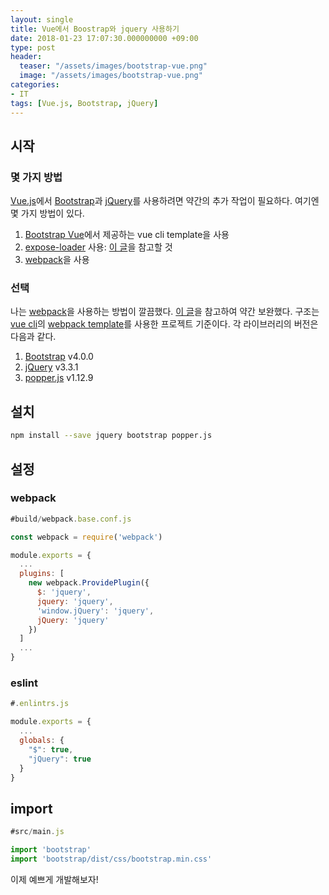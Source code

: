 ```yaml
---
layout: single
title: Vue에서 Boostrap와 jquery 사용하기
date: 2018-01-23 17:07:30.000000000 +09:00
type: post
header:
  teaser: "/assets/images/bootstrap-vue.png"
  image: "/assets/images/bootstrap-vue.png"
categories:
- IT
tags: [Vue.js, Bootstrap, jQuery]
---
```


## 시작

### 몇 가지 방법

[Vue.js]에서 [Bootstrap]과 [jQuery]를 사용하려면 약간의 추가 작업이 필요하다. 여기엔 몇 가지 방법이 있다.

1. [Bootstrap Vue]에서 제공하는 vue cli template을 사용
1. [expose-loader] 사용: [이 글](http://vuejs.kr/jekyll/update/2017/03/02/vuejs-jquery-bootstrap/)을 참고할 것
1. [webpack]을 사용

### 선택

나는 [webpack]을 사용하는 방법이 깔끔했다. [이 글](https://brendaniel.github.io/2017/11/17/Vue에서-jquery와-bootstrap-전역으로-사용하기/)을 참고하여 약간 보완했다. 구조는 [vue cli]의 [webpack template](https://github.com/vuejs-templates/webpack)를 사용한 프로젝트 기준이다. 각 라이브러리의 버전은 다음과 같다.

1. [Bootstrap] v4.0.0
1. [jQuery] v3.3.1
1. [popper.js] v1.12.9

## 설치

```bash
npm install --save jquery bootstrap popper.js
```

## 설정

### webpack

```javascript
#build/webpack.base.conf.js

const webpack = require('webpack')

module.exports = {
  ...
  plugins: [
    new webpack.ProvidePlugin({
      $: 'jquery',
      jquery: 'jquery',
      'window.jQuery': 'jquery',
      jQuery: 'jquery'
    })
  ]
  ...
}
```

### eslint

```javascript
#.enlintrs.js

module.exports = {
  ...
  globals: {
    "$": true,
    "jQuery": true
  }
}
```

## import

```javascript
#src/main.js

import 'bootstrap'
import 'bootstrap/dist/css/bootstrap.min.css'
```

이제 예쁘게 개발해보자!

[Vue.js]: https://vuejs.org
[jQuery]: https://jquery.com
[Bootstrap]: http://getbootstrap.com
[Bootstrap Vue]: https://bootstrap-vue.js.org
[expose-loader]: https://github.com/webpack-contrib/expose-loader
[webpack]: https://webpack.js.org
[vue cli]: https://github.com/vuejs/vue-cli
[popper.js]: https://popper.js.org